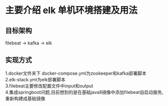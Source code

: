 # 主要介绍 elk 单机环境搭建及用法 

## 目标架构
 filebeat -> kafka -> elk
 
 ## 实现方式
1.docker文件夹下 docker-compose.yml为zookeeper和kafka部署脚本  
2.elk-stack.yml为elk部署脚本  
3.filebeat主要修改配置文件中input和output  
4.集成springboot问题,目前想到的是在基础java8镜像中添加filebeat自启动服务,重新构建成基础镜像